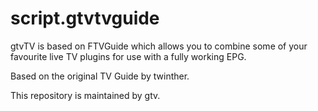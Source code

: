 script.gtvtvguide
===================

gtvTV is based on FTVGuide which allows you to combine some of your favourite live TV plugins for use with a fully working EPG.

Based on the original TV Guide by twinther.

This repository is maintained by gtv.
